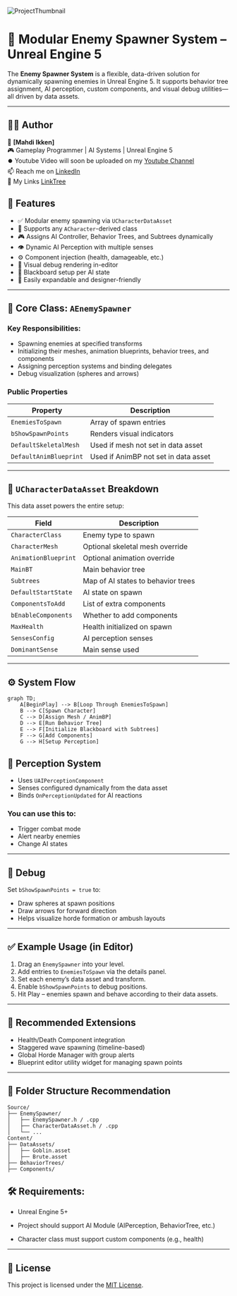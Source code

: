 
![ProjectThumbnail](https://github.com/user-attachments/assets/c4b72086-feb6-49e6-8d05-7ce09d3101ff)


# 🧠 Modular Enemy Spawner System – Unreal Engine 5

The **Enemy Spawner System** is a flexible, data-driven solution for dynamically spawning enemies in Unreal Engine 5. It supports behavior tree assignment, AI perception, custom components, and visual debug utilities—all driven by data assets.

---


## 🧑‍💻 Author

👤 **[Mahdi Ikken]**  
🎮 Gameplay Programmer | AI Systems | Unreal Engine 5  
⏺️ Youtube Video will soon be uploaded on my [Youtube Channel](https://www.youtube.com/@Hissatsui)  
📫 Reach me on [LinkedIn](https://www.linkedin.com/in/ikken-mahdi/)  
🔗 My Links [LinkTree](https://linktr.ee/Ikken_)  

## 🚀 Features

- ✅ Modular enemy spawning via `UCharacterDataAsset`
- 🧩 Supports any `ACharacter`-derived class
- 🎮 Assigns AI Controller, Behavior Trees, and Subtrees dynamically
- 👁️ Dynamic AI Perception with multiple senses
- ⚙️ Component injection (health, damageable, etc.)
- 🔧 Visual debug rendering in-editor
- 🧠 Blackboard setup per AI state
- 🔁 Easily expandable and designer-friendly

---

## 🧱 Core Class: `AEnemySpawner`

### Key Responsibilities:
- Spawning enemies at specified transforms
- Initializing their meshes, animation blueprints, behavior trees, and components
- Assigning perception systems and binding delegates
- Debug visualization (spheres and arrows)

### Public Properties

| Property              | Description                              |
|-----------------------|------------------------------------------|
| `EnemiesToSpawn`      | Array of spawn entries                   |
| `bShowSpawnPoints`    | Renders visual indicators                |
| `DefaultSkeletalMesh` | Used if mesh not set in data asset       |
| `DefaultAnimBlueprint`| Used if AnimBP not set in data asset     |

---

## 🧠 `UCharacterDataAsset` Breakdown

This data asset powers the entire setup:

| Field                 | Description                                  |
|-----------------------|----------------------------------------------|
| `CharacterClass`      | Enemy type to spawn                          |
| `CharacterMesh`       | Optional skeletal mesh override              |
| `AnimationBlueprint`  | Optional animation override                  |
| `MainBT`              | Main behavior tree                           |
| `Subtrees`            | Map of AI states to behavior trees           |
| `DefaultStartState`   | AI state on spawn                            |
| `ComponentsToAdd`     | List of extra components                     |
| `bEnableComponents`   | Whether to add components                    |
| `MaxHealth`           | Health initialized on spawn                 |
| `SensesConfig`        | AI perception senses                         |
| `DominantSense`       | Main sense used                              |

---

## ⚙️ System Flow

```plaintext
graph TD;
    A[BeginPlay] --> B[Loop Through EnemiesToSpawn]
    B --> C[Spawn Character]
    C --> D[Assign Mesh / AnimBP]
    D --> E[Run Behavior Tree]
    E --> F[Initialize Blackboard with Subtrees]
    F --> G[Add Components]
    G --> H[Setup Perception]
```
## 🔬 Perception System

- Uses `UAIPerceptionComponent`
- Senses configured dynamically from the data asset
- Binds `OnPerceptionUpdated` for AI reactions

### You can use this to:
- Trigger combat mode
- Alert nearby enemies
- Change AI states

---

## 🎨 Debug

Set `bShowSpawnPoints = true` to:
- Draw spheres at spawn positions
- Draw arrows for forward direction
- Helps visualize horde formation or ambush layouts

---

## ✅ Example Usage (in Editor)

1. Drag an `EnemySpawner` into your level.
2. Add entries to `EnemiesToSpawn` via the details panel.
3. Set each enemy’s data asset and transform.
4. Enable `bShowSpawnPoints` to debug positions.
5. Hit Play – enemies spawn and behave according to their data assets.

---

## 📌 Recommended Extensions

- Health/Death Component integration
- Staggered wave spawning (timeline-based)
- Global Horde Manager with group alerts
- Blueprint editor utility widget for managing spawn points

---

## 📁 Folder Structure Recommendation
```plaintext
Source/
├── EnemySpawner/
│   ├── EnemySpawner.h / .cpp
│   ├── CharacterDataAsset.h / .cpp
│   └── ...
Content/
├── DataAssets/
│   ├── Goblin.asset
│   ├── Brute.asset
├── BehaviorTrees/
├── Components/
```
## 🛠️ Requirements:

* Unreal Engine 5+

* Project should support AI Module (AIPerception, BehaviorTree, etc.)

* Character class must support custom components (e.g., health)


---


## 📄 License

This project is licensed under the [MIT License](LICENSE).

